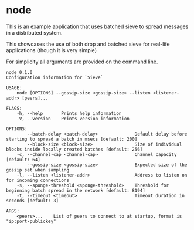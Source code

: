 # node

This is an example application that uses batched sieve to spread messages in a distributed system.

This showcases the use of both drop and batched sieve for real-life applications (though it is very simple)

For simplicity all arguments are provided on the command line. 

``` shell
node 0.1.0
Configuration information for `Sieve`

USAGE:
    node [OPTIONS] --gossip-size <gossip-size> --listen <listener-addr> [peers]...

FLAGS:
    -h, --help       Prints help information
    -V, --version    Prints version information

OPTIONS:
        --batch-delay <batch-delay>              Default delay before starting to spread a batch in msecs [default: 200]
        --block-size <block-size>                Size of individual blocks inside locally created batches [default: 256]
    -c, --channel-cap <channel-cap>              Channel capacity [default: 64]
        --gossip-size <gossip-size>              Expected size of the gossip set when sampling
    -l, --listen <listener-addr>                 Address to listen on for incoming connections
    -s, --sponge-threshold <sponge-threshold>    Threshold for beginning batch spread in the network [default: 8194]
    -t, --timeout <timeout>                      Timeout duration in seconds [default: 3]

ARGS:
    <peers>...    List of peers to connect to at startup, format is "ip:port-publickey"
```
